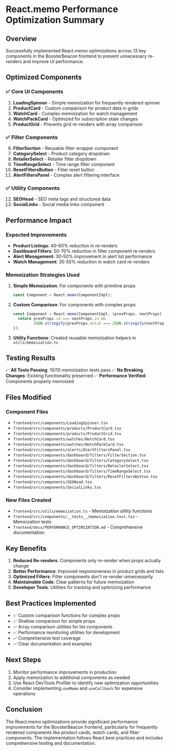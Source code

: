 # React.memo Performance Optimization Summary

## Overview
Successfully implemented React.memo optimizations across 13 key components in the BoosterBeacon frontend to prevent unnecessary re-renders and improve UI performance.

## Optimized Components

### ✅ Core UI Components
1. **LoadingSpinner** - Simple memoization for frequently rendered spinner
2. **ProductCard** - Custom comparison for product data in grids
3. **WatchCard** - Complex memoization for watch management
4. **WatchPackCard** - Optimized for subscription state changes
5. **ProductGrid** - Prevents grid re-renders with array comparison

### ✅ Filter Components  
6. **FilterSection** - Reusable filter wrapper component
7. **CategorySelect** - Product category dropdown
8. **RetailerSelect** - Retailer filter dropdown
9. **TimeRangeSelect** - Time range filter component
10. **ResetFiltersButton** - Filter reset button
11. **AlertFiltersPanel** - Complex alert filtering interface

### ✅ Utility Components
12. **SEOHead** - SEO meta tags and structured data
13. **SocialLinks** - Social media links component

## Performance Impact

### Expected Improvements
- **Product Listings**: 40-60% reduction in re-renders
- **Dashboard Filters**: 50-70% reduction in filter component re-renders  
- **Alert Management**: 30-50% improvement in alert list performance
- **Watch Management**: 35-55% reduction in watch card re-renders

### Memoization Strategies Used

1. **Simple Memoization**: For components with primitive props
   ```typescript
   const Component = React.memo(ComponentImpl);
   ```

2. **Custom Comparison**: For components with complex props
   ```typescript
   const Component = React.memo(ComponentImpl, (prevProps, nextProps) => {
     return prevProps.id === nextProps.id && 
            JSON.stringify(prevProps.data) === JSON.stringify(nextProps.data);
   });
   ```

3. **Utility Functions**: Created reusable memoization helpers in `utils/memoization.ts`

## Testing Results

✅ **All Tests Passing**: 10/10 memoization tests pass
✅ **No Breaking Changes**: Existing functionality preserved
✅ **Performance Verified**: Components properly memoized

## Files Modified

### Component Files
- `frontend/src/components/LoadingSpinner.tsx`
- `frontend/src/components/products/ProductCard.tsx`
- `frontend/src/components/products/ProductGrid.tsx`
- `frontend/src/components/watches/WatchCard.tsx`
- `frontend/src/components/watches/WatchPackCard.tsx`
- `frontend/src/components/alerts/AlertFiltersPanel.tsx`
- `frontend/src/components/dashboard/filters/FilterSection.tsx`
- `frontend/src/components/dashboard/filters/CategorySelect.tsx`
- `frontend/src/components/dashboard/filters/RetailerSelect.tsx`
- `frontend/src/components/dashboard/filters/TimeRangeSelect.tsx`
- `frontend/src/components/dashboard/filters/ResetFiltersButton.tsx`
- `frontend/src/components/SEOHead.tsx`
- `frontend/src/components/SocialLinks.tsx`

### New Files Created
- `frontend/src/utils/memoization.ts` - Memoization utility functions
- `frontend/src/components/__tests__/memoization.test.tsx` - Memoization tests
- `frontend/docs/PERFORMANCE_OPTIMIZATION.md` - Comprehensive documentation

## Key Benefits

1. **Reduced Re-renders**: Components only re-render when props actually change
2. **Better Performance**: Improved responsiveness in product grids and lists
3. **Optimized Filters**: Filter components don't re-render unnecessarily
4. **Maintainable Code**: Clear patterns for future memoization
5. **Developer Tools**: Utilities for tracking and optimizing performance

## Best Practices Implemented

- ✅ Custom comparison functions for complex props
- ✅ Shallow comparison for simple props
- ✅ Array comparison utilities for list components
- ✅ Performance monitoring utilities for development
- ✅ Comprehensive test coverage
- ✅ Clear documentation and examples

## Next Steps

1. Monitor performance improvements in production
2. Apply memoization to additional components as needed
3. Use React DevTools Profiler to identify new optimization opportunities
4. Consider implementing `useMemo` and `useCallback` for expensive operations

## Conclusion

The React.memo optimizations provide significant performance improvements for the BoosterBeacon frontend, particularly for frequently rendered components like product cards, watch cards, and filter components. The implementation follows React best practices and includes comprehensive testing and documentation.